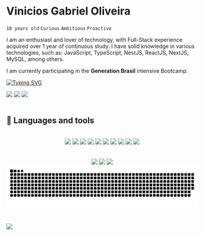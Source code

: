 

<h1>Vinicios Gabriel Oliveira</h1>
  
  <code>18 years old</code>
  <code>Curious</code>
  <code>Ambitious</code>
  <code>Proactive</code>
  
  
<p>
 I am an enthusiast and lover of technology, with Full-Stack experience acquired over 1 year of continuous study.
 I have solid knowledge in various technologies, such as: JavaScript, TypeScript, NestJS, ReactJS, NextJS, MySQL, among others.

  I am currently participating in the <b>Generation Brasil</b> intensive Bootcamp.

</p>

  [![Typing SVG](https://readme-typing-svg.demolab.com?font=Fira-code-bold&pause=1000&color=5865F2&random=false&width=435&lines=Full-Stack+Developer&center=false&vCenter=false)](https://git.io/typing-svg)


<div align="left">
  <a href="https://www.linkedin.com/in/viniom/"><img width="70em" src="https://github.com/ViniOM/ViniOM/assets/73274632/d102d73b-0db6-45f4-8462-891f89e9e220" href="https://www.linkedin.com/in/viniom/"/></a>
  <a href="https://www.instagram.com/v1ni.kk/"><img width="70em" src="https://github.com/ViniOM/ViniOM/assets/73274632/fdcdac7b-0abe-42d6-ab0b-e5f49b30e28a"/></a>
  <a href="https://www.discord.com/user/@vinih4"><img width="70em" src="https://github.com/ViniOM/ViniOM/assets/73274632/04653d81-259d-4f4b-84bf-c12f022bc92f"/></a>

</div>

</br>


## 🧰 Languages ​​and tools

</br>
<div align="center">

<img width="70em" src="https://github.com/ViniOM/ViniOM/assets/73274632/559c6c47-7aa2-4181-ba62-a4ee9ea6c86c"/>
<img width="70em" src="https://github.com/ViniOM/ViniOM/assets/73274632/f21546fb-ccce-427b-9061-b1080535c3ce"/>
<img width="70em" src="https://github.com/ViniOM/ViniOM/assets/73274632/9d73e159-c4f9-449b-bddc-acc87892a65b"/>
<img width="70em" src="https://github.com/ViniOM/ViniOM/assets/73274632/d5b1a4cb-7b9a-4092-af6e-fa88b7a352bf"/>
<img width="70em" src="https://github.com/ViniOM/ViniOM/assets/73274632/83799379-3ec0-4cfa-8a4a-abefa8ea1e0b"/>
<img width="70em" src="https://github.com/ViniOM/ViniOM/assets/73274632/e1aa6d0a-ca67-4a25-bb79-1a42aa1dc64e"/>
<img width="70em" src="https://github.com/ViniOM/ViniOM/assets/73274632/13e0d631-f49e-4885-bc37-a6d001fc906b"/>
<img width="70em" src="https://github.com/ViniOM/ViniOM/assets/73274632/855c6559-b80d-4525-98a4-eb121d1782b5"/>
<img width="70em" src="https://github.com/ViniOM/ViniOM/assets/73274632/0e991b7a-76db-441a-8d5f-644116c29aeb"/>
<img width="70em" src="https://github.com/ViniOM/ViniOM/assets/73274632/1e8b3026-07be-4e0d-885e-48f5fdab0a89"/>

</div>

</br>

<div align="center">
</br>
<img width="443em" src="https://github-readme-stats.vercel.app/api?username=ViniOM&show_icons=true&theme=shadow_red&title_color=ffff&icon_color=5865F2&text_color=B4B2B2&border_color=5865F2&"/>
<img width="270em" src="https://github-readme-stats.vercel.app/api/top-langs/?username=ViniOM&hide=glsl,css&langs_count=3&theme=shadow_red&title_color=ffff&icon_color=5865F2&text_color=B4B2B2&border_color=5865F2&"/>
<img src="https://streak-stats.demolab.com?user=ViniOM&theme=shadow-red&border=4C57CE&ring=4C57CE&currStreakNum=D8D9DA&stroke=4C57CE&sideNums=D8D9DA&sideLabels=D8D9DA&fire=D8D9DA&currStreakLabel=D8D9DA&dates=B4B2B2" />

<img src="https://github.com/ViniOM/ViniOM/blob/output/github-contribution-grid-snake-dark.svg"/>
</div>

#
![](https://github-profile-trophy.vercel.app/?username=ViniOM&theme=tokyonight&no-frame=true&no-bg=true&margin-w=4&column=-1)




